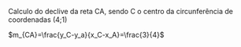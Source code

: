Calculo do declive da reta CA, sendo C o centro da circunferência de coordenadas (4;1)

$m_{CA}=\frac{y_C-y_a}{x_C-x_A}=\frac{3}{4}$
